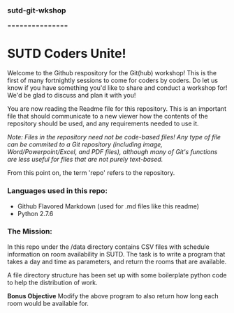 ### sutd-git-wkshop
===============

# SUTD Coders Unite!

Welcome to the Github respository for the Git(hub) workshop! This is the first of many fortnightly sessions to come for coders by coders. Do let us know if you have something you'd like to share and conduct a workshop for! We'd be glad to discuss and plan it with you!

You are now reading the Readme file for this repository. This is an important file that should communicate to a new viewer how the contents of the repository should be used, and any requirements needed to use it.

*Note: Files in the repository need not be code-based files! Any type of file can be commited to a Git repository (including image, Word/Powerpoint/Excel, and PDF files), although many of Git's functions are less useful for files that are not purely text-based.*

From this point on, the term 'repo' refers to the repository.

### Languages used in this repo:

* Github Flavored Markdown (used for .md files like this readme)
* Python 2.7.6

### The Mission:

In this repo under the /data directory contains CSV files with schedule information on room availability in SUTD. The task is to write a program that takes a day and time as parameters, and return the rooms that are available.

A file directory structure has been set up with some boilerplate python code to help the distribution of work.

**Bonus Objective**
Modify the above program to also return how long each room would be available for.